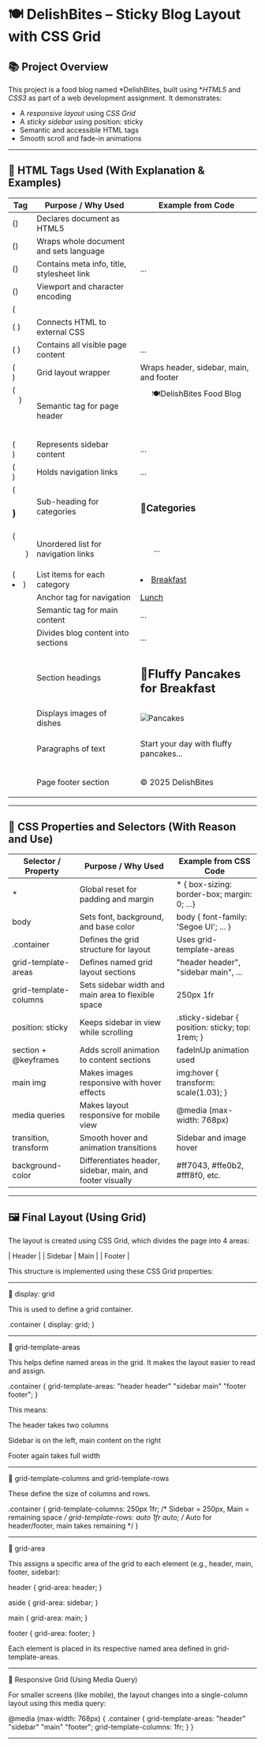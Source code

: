# 🍽 DelishBites – Sticky Blog Layout with CSS Grid

## 📚 Project Overview

This project is a food blog named *DelishBites, built using **HTML5* and *CSS3* as part of a web development assignment. It demonstrates:

- A *responsive layout* using *CSS Grid*
- A *sticky sidebar* using position: sticky
- Semantic and accessible HTML tags
- Smooth scroll and fade-in animations

---


## 🧱 HTML Tags Used (With Explanation & Examples)

| Tag                            | Purpose / Why Used                                  | Example from Code                                           |
|--------------------------------|-----------------------------------------------------|-------------------------------------------------------------|
| (<!DOCTYPE html>)                | Declares document as HTML5                          | <!DOCTYPE html>                                             |
| (<html lang="en">)               | Wraps whole document and sets language              | <html lang="en">                                            |
| (<head>)                         | Contains meta info, title, stylesheet link          | <head> ... </head>                                          |
| (<meta>)                         | Viewport and character encoding                     | <meta name="viewport" content="width=device-width...">      |
| (<title>)                       | Sets the browser tab title                          | <title>DelishBites-Food Blog</title>                        |
| (<link> )                        | Connects HTML to external CSS                       | <link rel="stylesheet" href="style.css"/>                   |
| (<body>  )                       | Contains all visible page content                   | <body> ... </body>                                          |
| (<div class="container"> )       | Grid layout wrapper                                 | Wraps header, sidebar, main, and footer                     |
| (<header>  )                     | Semantic tag for page header                        | <header>🍽DelishBites Food Blog</header>                    |
| (<aside>   )                     | Represents sidebar content                          | <aside> ... </aside>                                        |
| (<nav>       )                   | Holds navigation links                              | <nav class="sticky-sidebar"> ... </nav>                     |
| (<h3>)                           | Sub-heading for categories                          | <h3>🍴Categories</h3>                                       |
| (<ul> )                          | Unordered list for navigation links                 | <ul> ... </ul>                                              |
| (<li> )                          | List items for each category                        | <li><a href="#breakfast">Breakfast</a></li>                 |
| <a>                            | Anchor tag for navigation                           | <a href="#lunch">Lunch</a>                                  |
| <main>                         | Semantic tag for main content                       | <main> ... </main>                                          |
| <section>                      | Divides blog content into sections                  | <section id="desserts"> ... </section>                      |
| <h2>                           | Section headings                                    | <h2>🥞Fluffy Pancakes for Breakfast</h2>                    |
| <img>                          | Displays images of dishes                           | <img src="..." alt="Pancakes" />                             |
| <p>                            | Paragraphs of text                                  | <p>Start your day with fluffy pancakes...</p>                |
| <footer>                       | Page footer section                                 | <footer><p>&copy; 2025 DelishBites</p></footer>              |

---

## 🎨 CSS Properties and Selectors (With Reason and Use)

| Selector / Property           | Purpose / Why Used                                          | Example from CSS Code                         |
|------------------------------|--------------------------------------------------------------|-----------------------------------------------|
| *                          | Global reset for padding and margin                         | * { box-sizing: border-box; margin: 0; ...} |
| body                       | Sets font, background, and base color                       | body { font-family: 'Segoe UI'; ... }       |
| .container                 | Defines the grid structure for layout                       | Uses grid-template-areas                     |
| grid-template-areas       | Defines named grid layout sections                          | "header header", "sidebar main", ...         |
| grid-template-columns     | Sets sidebar width and main area to flexible space          | 250px 1fr                                    |
| position: sticky          | Keeps sidebar in view while scrolling                       | .sticky-sidebar { position: sticky; top: 1rem; } |
| section + @keyframes    | Adds scroll animation to content sections                   | fadeInUp animation used                     |
| main img                  | Makes images responsive with hover effects                   | img:hover { transform: scale(1.03); }       |
| media queries             | Makes layout responsive for mobile view                     | @media (max-width: 768px)                   |
| transition, transform   | Smooth hover and animation transitions                      | Sidebar and image hover                       |
| background-color          | Differentiates header, sidebar, main, and footer visually   | #ff7043, #ffe0b2, #fff8f0, etc.         |

---

## 🖼 Final Layout (Using Grid)

The layout is created using CSS Grid, which divides the page into 4 areas:

|  Header            |
|  Sidebar |  Main   |
|  Footer            |

This structure is implemented using these CSS Grid properties:


---

🔹 display: grid

This is used to define a grid container.

.container {
  display: grid;
}


---

🔹 grid-template-areas

This helps define named areas in the grid. It makes the layout easier to read and assign.

.container {
  grid-template-areas:
    "header header"
    "sidebar main"
    "footer footer";
}

This means:

The header takes two columns

Sidebar is on the left, main content on the right

Footer again takes full width



---

🔹 grid-template-columns and grid-template-rows

These define the size of columns and rows.

.container {
  grid-template-columns: 250px 1fr;   /* Sidebar = 250px, Main = remaining space */
  grid-template-rows: auto 1fr auto;  /* Auto for header/footer, main takes remaining */
}


---

🔹 grid-area

This assigns a specific area of the grid to each element (e.g., header, main, footer, sidebar):

header {
  grid-area: header;
}

aside {
  grid-area: sidebar;
}

main {
  grid-area: main;
}

footer {
  grid-area: footer;
}

Each element is placed in its respective named area defined in grid-template-areas.


---

📱 Responsive Grid (Using Media Query)

For smaller screens (like mobile), the layout changes into a single-column layout using this media query:

@media (max-width: 768px) {
  .container {
    grid-template-areas:
      "header"
      "sidebar"
      "main"
      "footer";
    grid-template-columns: 1fr;
  }
}



---
